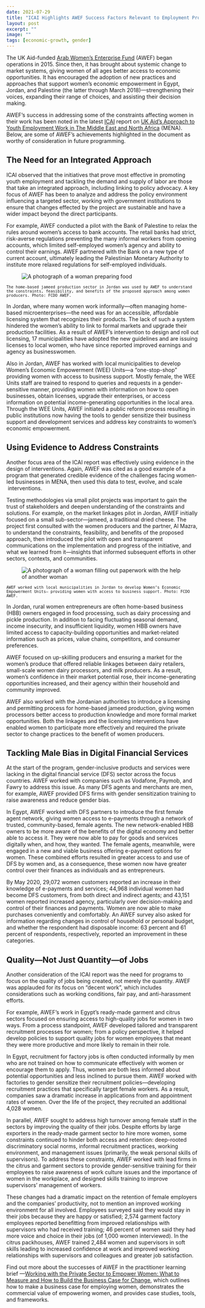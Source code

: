 ```yaml
---
date: 2021-07-29
title: "ICAI Highlights AWEF Success Factors Relevant to Employment Programming"
layout: post
excerpt: ""
image: ""
tags: [economic-growth, gender]
---
```

<p>The UK Aid-funded <a href="https://www.dai.com/our-work/projects/jordan-egypt-and-palestine-arab-women-enterprise-fund">Arab Women’s Enterprise Fund</a> (AWEF) began operations in 2015. Since then, it has brought about systemic change to market systems, giving women of all ages better access to economic opportunities. It has encouraged the adoption of new practices and approaches that support women’s economic empowerment in Egypt, Jordan, and Palestine (the latter through March 2018)—strengthening their voices, expanding their range of choices, and assisting their decision making.</p><p>AWEF’s success in addressing some of the constraints affecting women in their work has been noted in the latest <a href="https://icai.independent.gov.uk/">ICAI</a> report on <a href="https://icai.independent.gov.uk/html-version/uk-aids-approach-to-youth-employment-in-the-middle-east-and-north-africa/">UK Aid’s Approach to Youth Employment Work in The Middle East and North Africa</a> (MENA). Below, are some of AWEF’s achievements highlighted in the document as worthy of consideration in future programming.</p><h2 id="the-need-for-an-integrated-approach">The Need for an Integrated Approach</h2><p>ICAI observed that the initiatives that prove most effective in promoting youth employment and tackling the demand and supply of labor are those that take an integrated approach, including linking to policy advocacy. A key focus of AWEF has been to analyze and address the policy environment influencing a targeted sector, working with government institutions to ensure that changes effected by the project are sustainable and have a wider impact beyond the direct participants.</p><p>For example, AWEF conducted a pilot with the Bank of Palestine to relax the rules around women’s access to bank accounts. The retail banks had strict, risk-averse regulations preventing the many informal workers from opening accounts, which limited self-employed women’s agency and ability to control their earnings. AWEF partnered with the Bank on a new type of current account, ultimately leading the Palestinian Monetary Authority to institute more relaxed regulations for self-employed individuals.</p><figure class="kg-card kg-image-card"><img src="https://pubs.ghost.io/uploads/AWEF2.jpg" class="kg-image" alt="A photograph of a woman preparing food" loading="lazy"></figure><p><code><code>The home-based jameed production sector in Jordan was used by AWEF to understand the constraints, feasibility, and benefits of the proposed approach among women producers. Photo: FCDO AWEF.</code></code></p><p>In Jordan, where many women work informally—often managing home-based microenterprises—the need was for an accessible, affordable licensing system that recognizes their products. The lack of such a system hindered the women’s ability to link to formal markets and upgrade their production facilities. As a result of AWEF’s intervention to design and roll out licensing, 17 municipalities have adopted the new guidelines and are issuing licenses to local women, who have since reported improved earnings and agency as businesswomen.</p><p>Also in Jordan, AWEF has worked with local municipalities to develop Women’s Economic Empowerment (WEE) Units—a “one-stop-shop” providing women with access to business support. Mostly female, the WEE Units staff are trained to respond to queries and requests in a gender-sensitive manner, providing women with information on how to open businesses, obtain licenses, upgrade their enterprises, or access information on potential income-generating opportunities in the local area. Through the WEE Units, AWEF initiated a public reform process resulting in public institutions now having the tools to gender sensitize their business support and development services and address key constraints to women’s economic empowerment.</p><h2 id="using-evidence-to-address-constraints">Using Evidence to Address Constraints</h2><p>Another focus area of the ICAI report was effectively using evidence in the design of interventions. Again, AWEF was cited as a good example of a program that generated credible evidence of the challenges facing women-led businesses in MENA, then used this data to test, evolve, and scale  interventions.</p><p>Testing methodologies via small pilot projects was important to gain the trust of stakeholders and deepen understanding of the constraints and solutions. For example, on the market linkages pilot in Jordan, AWEF initially focused on a small sub-sector—jameed, a traditional dried cheese. The project first consulted with the women producers and the partner, Al Mazra, to understand the constraints, feasibility, and benefits of the proposed approach, then introduced the pilot with open and transparent communications on the implementation and progress of the initiative, and what we learned from it—insights that informed subsequent efforts in other sectors, contexts, and communities.</p><figure class="kg-card kg-image-card"><img src="https://pubs.ghost.io/uploads/Opening%20a%20bank%20account.jpg" class="kg-image" alt="A photograph of a woman filling out paperwork with the help of another woman" loading="lazy"></figure><p><code><code>AWEF worked with local municipalities in Jordan to develop Women’s Economic Empowerment Units— providing women with access to business support. Photo: FCDO AWEF.</code></code></p><p>In Jordan, rural women entrepreneurs are often home-based business (HBB) owners engaged in food processing, such as dairy processing and pickle production. In addition to facing fluctuating seasonal demand, income insecurity, and insufficient liquidity, women HBB owners have limited access to capacity-building opportunities and market-related information such as prices, value chains, competitors, and consumer preferences.</p><p>AWEF focused on up-skilling producers and ensuring a market for the women’s produce that offered reliable linkages between dairy retailers, small-scale women dairy processors, and milk producers. As a result, women’s confidence in their market potential rose, their income-generating opportunities increased, and their agency within their household and community improved.</p><p>AWEF also worked with the Jordanian authorities to introduce a licensing and permitting process for home-based jameed production, giving women processors better access to production knowledge and more formal market opportunities. Both the linkages and the licensing interventions have enabled women to participate more effectively and required the private sector to change practices to the benefit of women producers.</p><h2 id="tackling-male-bias-in-digital-financial-services">Tackling Male Bias in Digital Financial Services</h2><p>At the start of the program, gender-inclusive products and services were lacking in the digital financial service (DFS) sector across the focus countries. AWEF worked with companies such as Vodafone, Paymob, and Fawry to address this issue. As many DFS agents and merchants are men, for example, AWEF provided DFS firms with gender sensitization training to raise awareness and reduce gender bias.</p><p>In Egypt, AWEF worked with DFS partners to introduce the first female agent network, giving women access to e-payments through a network of trusted, community-based, female agents. The new network-enabled HBB owners to be more aware of the benefits of the digital economy and better able to access it. They were now able to pay for goods and services digitally when, and how, they wanted. The female agents, meanwhile, were engaged in a new and viable business offering e-payment options for women. These combined efforts resulted in greater access to and use of DFS by women and, as a consequence, these women now have greater control over their finances as individuals and as entrepreneurs.</p><p>By May 2020, 29,072 women customers reported an increase in their knowledge of e-payments and services; 44,968 individual women had become DFS customers, from both direct and indirect agents; and 43,151 women reported increased agency, particularly over decision-making and control of their finances and payments. Women are now able to make purchases conveniently and comfortably. An AWEF survey also asked for information regarding changes in control of household or personal budget, and whether the respondent had disposable income: 63 percent and 61 percent of respondents, respectively, reported an improvement in these categories.</p><h2 id="quality-not-just-quantity-of-jobs">Quality—Not Just Quantity—of Jobs</h2><p>Another consideration of the ICAI report was the need for programs to focus on the quality of jobs being created, not merely the quantity. AWEF was applauded for its focus on “decent work”, which includes considerations such as working conditions, fair pay, and anti-harassment efforts.</p><p>For example, AWEF’s work in Egypt’s ready-made garment and citrus sectors focused on ensuring access to high-quality jobs for women in two ways. From a process standpoint, AWEF developed tailored and transparent recruitment processes for women; from a policy perspective, it helped develop policies to support quality jobs for women employees that meant they were more productive and more likely to remain in their role.</p><p>In Egypt, recruitment for factory jobs is often conducted informally by men who are not trained on how to communicate effectively with women or encourage them to apply. Thus, women are both less informed about potential opportunities and less inclined to pursue them. AWEF worked with factories to gender sensitize their recruitment policies—developing recruitment practices that specifically target female workers. As a result, companies saw a dramatic increase in applications from and appointment rates of women. Over the life of the project, they recruited an additional 4,028 women.</p><p>In parallel, AWEF sought to address high turnover among female staff in the sectors by improving the quality of their jobs. Despite efforts by large exporters in the ready-made garment sector to hire more women, some constraints continued to hinder both access and retention: deep-rooted discriminatory social norms, informal recruitment practices, working environment, and management issues (primarily, the weak personal skills of supervisors). To address these constraints, AWEF worked with lead firms in the citrus and garment sectors to provide gender-sensitive training for their employees to raise awareness of work culture issues and the importance of women in the workplace, and designed skills training to improve supervisors’ management of workers.</p><p>These changes had a dramatic impact on the retention of female employers and the companies’ productivity, not to mention an improved working environment for all involved. Employees surveyed said they would stay in their jobs because they are happy or satisfied; 2,574 garment factory employees reported benefitting from improved relationships with supervisors who had received training; 46 percent of women said they had more voice and choice in their jobs (of 1,000 women interviewed). In the citrus packhouses, AWEF trained 2,484 women and supervisors in soft skills leading to increased confidence at work and improved working relationships with supervisors and colleagues and greater job satisfaction.</p><p>Find out more about the successes of AWEF in the practitioner learning brief —<a href="https://seepnetwork.org/Resource-Post/Working-with-the-Private-Sector-to-Empower-Women-What-to-Measure-and-How-to-Build-the-Business-Case-for-Change">Working with the Private Sector to Empower Women: What to Measure and How to Build the Business Case for Change</a>, which outlines how to make a business case for employing women, demonstrates the commercial value of empowering women, and provides case studies, tools, and frameworks.</p>
  